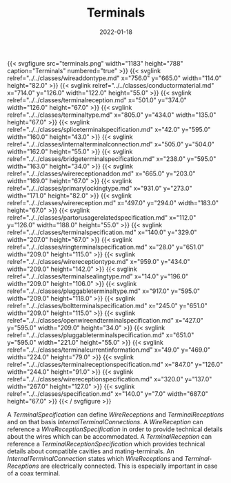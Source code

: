 ﻿---
title: Terminals
toc: false
type: specs
layout: diagram
date: "2022-01-18"
draft: false
specification: VEC
version: 1.2.2
documentType: "Recommendation"
elementType: Diagram
classes:
  - WireAddOnType
  - ConductorMaterial
  - TerminalReception
  - TerminalType
  - SpliceTerminalSpecification
  - InternalTerminalConnection
  - BridgeTerminalSpecification
  - WireReceptionAddOn
  - PrimaryLockingType
  - WireReception
  - PartOrUsageRelatedSpecification
  - TerminalSpecification
  - RingTerminalSpecification
  - WireReceptionType
  - TerminalSealingType
  - PluggableTerminalType
  - BoltTerminalSpecification
  - OpenWireEndTerminalSpecification
  - PluggableTerminalSpecification
  - TerminalCurrentInformation
  - TerminalReceptionSpecification
  - WireReceptionSpecification
  - Specification
menu:
  VEC-1.2.2:    
    parent: component-characteristics
    identifier: component-characteristics/terminals
    weight: 1005002 

# Prev/next pager order (if `docs_section_pager` enabled in `params.toml`)
weight: 1005002
---
{{< svgfigure src="terminals.png" width="1183" height="788" caption="Terminals" numbered="true" >}}
  {{< svglink relref="../../classes/wireaddontype.md" x="756.0" y="665.0" width="114.0" height="82.0" >}}
  {{< svglink relref="../../classes/conductormaterial.md" x="714.0" y="126.0" width="122.0" height="55.0" >}}
  {{< svglink relref="../../classes/terminalreception.md" x="501.0" y="374.0" width="126.0" height="67.0" >}}
  {{< svglink relref="../../classes/terminaltype.md" x="805.0" y="434.0" width="135.0" height="67.0" >}}
  {{< svglink relref="../../classes/spliceterminalspecification.md" x="42.0" y="595.0" width="160.0" height="43.0" >}}
  {{< svglink relref="../../classes/internalterminalconnection.md" x="505.0" y="504.0" width="162.0" height="55.0" >}}
  {{< svglink relref="../../classes/bridgeterminalspecification.md" x="238.0" y="595.0" width="163.0" height="34.0" >}}
  {{< svglink relref="../../classes/wirereceptionaddon.md" x="665.0" y="203.0" width="169.0" height="67.0" >}}
  {{< svglink relref="../../classes/primarylockingtype.md" x="931.0" y="273.0" width="171.0" height="82.0" >}}
  {{< svglink relref="../../classes/wirereception.md" x="497.0" y="294.0" width="183.0" height="67.0" >}}
  {{< svglink relref="../../classes/partorusagerelatedspecification.md" x="112.0" y="126.0" width="188.0" height="55.0" >}}
  {{< svglink relref="../../classes/terminalspecification.md" x="140.0" y="329.0" width="207.0" height="67.0" >}}
  {{< svglink relref="../../classes/ringterminalspecification.md" x="28.0" y="651.0" width="209.0" height="115.0" >}}
  {{< svglink relref="../../classes/wirereceptiontype.md" x="959.0" y="434.0" width="209.0" height="142.0" >}}
  {{< svglink relref="../../classes/terminalsealingtype.md" x="14.0" y="196.0" width="209.0" height="106.0" >}}
  {{< svglink relref="../../classes/pluggableterminaltype.md" x="917.0" y="595.0" width="209.0" height="118.0" >}}
  {{< svglink relref="../../classes/boltterminalspecification.md" x="245.0" y="651.0" width="209.0" height="115.0" >}}
  {{< svglink relref="../../classes/openwireendterminalspecification.md" x="427.0" y="595.0" width="209.0" height="34.0" >}}
  {{< svglink relref="../../classes/pluggableterminalspecification.md" x="651.0" y="595.0" width="221.0" height="55.0" >}}
  {{< svglink relref="../../classes/terminalcurrentinformation.md" x="49.0" y="469.0" width="224.0" height="79.0" >}}
  {{< svglink relref="../../classes/terminalreceptionspecification.md" x="847.0" y="126.0" width="244.0" height="91.0" >}}
  {{< svglink relref="../../classes/wirereceptionspecification.md" x="320.0" y="137.0" width="267.0" height="127.0" >}}
  {{< svglink relref="../../classes/specification.md" x="140.0" y="7.0" width="687.0" height="67.0" >}}
{{< / svgfigure >}}
<p> A <i>TerminalSpecification</i> can define <i>WireReceptions</i> and <i>TerminalReceptions</i> and on that basis <i>InternalTerminalConnections</i>. A <i>WireReception</i> can reference a <i>WireReceptionSpecification</i> in order to provide technical details about the wires which can be accommodated. A <i>TerminalReception</i> can reference a <i>TerminalReceptionSpecification</i> which provides technical details about compatible cavities and mating-terminals. An <i>InternalTerminalConnection</i> states which <i>WireReceptions</i> and <i>Terminal­Receptions</i> are electrically connected. This is especially important in case of a coax terminal.      </p>